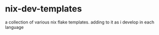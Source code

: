 # nix-dev-templates
a collection of various nix flake templates. adding to it as i develop in each language